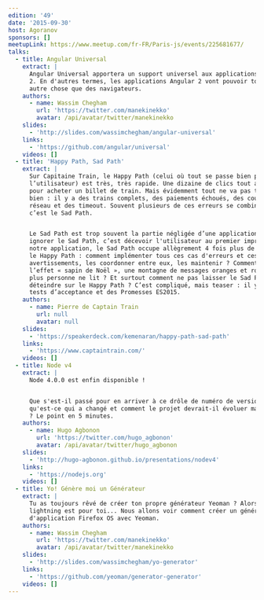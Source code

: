 ```yaml
---
edition: '49'
date: '2015-09-30'
host: Agoranov
sponsors: []
meetupLink: https://www.meetup.com/fr-FR/Paris-js/events/225681677/
talks:
  - title: Angular Universal
    extract: |
      Angular Universal apportera un support universel aux applications Angular
      2. En d'autres termes, les applications Angular 2 vont pouvoir tourner sur
      autre chose que des navigateurs.
    authors:
      - name: Wassim Chegham
        url: 'https://twitter.com/manekinekko'
        avatar: /api/avatar/twitter/manekinekko
    slides:
      - 'http://slides.com/wassimchegham/angular-universal'
    links:
      - 'https://github.com/angular/universal'
    videos: []
  - title: 'Happy Path, Sad Path'
    extract: |
      Sur Capitaine Train, le Happy Path (celui où tout se passe bien pour
      l’utilisateur) est très, très rapide. Une dizaine de clics tout au plus
      pour acheter un billet de train. Mais évidemment tout ne va pas toujours
      bien : il y a des trains complets, des paiements échoués, des coupures de
      réseau et des timeout. Souvent plusieurs de ces erreurs se combinent :
      c’est le Sad Path.


      Le Sad Path est trop souvent la partie négligée d’une application. Mais
      ignorer le Sad Path, c’est décevoir l'utilisateur au premier imprévu. Dans
      notre application, le Sad Path occupe allègrement 4 fois plus de place que
      le Happy Path : comment implémenter tous ces cas d'erreurs et ces
      avertissements, les coordonner entre eux, les maintenir ? Comment éviter
      l’effet « sapin de Noël », une montagne de messages oranges et rouges que
      plus personne ne lit ? Et surtout comment ne pas laisser le Sad Path
      déteindre sur le Happy Path ? C’est compliqué, mais teaser : il y a des
      tests d’acceptance et des Promesses ES2015.
    authors:
      - name: Pierre de Captain Train
        url: null
        avatar: null
    slides:
      - 'https://speakerdeck.com/kemenaran/happy-path-sad-path'
    links:
      - 'https://www.captaintrain.com/'
    videos: []
  - title: Node v4
    extract: |
      Node 4.0.0 est enfin disponible !


      Que s'est-il passé pour en arriver à ce drôle de numéro de version,
      qu'est-ce qui a changé et comment le projet devrait-il évoluer maintenant
      ? Le point en 5 minutes.
    authors:
      - name: Hugo Agbonon
        url: 'https://twitter.com/hugo_agbonon'
        avatar: /api/avatar/twitter/hugo_agbonon
    slides:
      - 'http://hugo-agbonon.github.io/presentations/nodev4'
    links:
      - 'https://nodejs.org'
    videos: []
  - title: Yo! Génère moi un Générateur
    extract: |
      Tu as toujours rêvé de créer ton propre générateur Yeoman ? Alors ce
      lightning est pour toi... Nous allons voir comment créer un générateur
      d'application Firefox OS avec Yeoman.
    authors:
      - name: Wassim Chegham
        url: 'https://twitter.com/manekinekko'
        avatar: /api/avatar/twitter/manekinekko
    slides:
      - 'http://slides.com/wassimchegham/yo-generator'
    links:
      - 'https://github.com/yeoman/generator-generator'
    videos: []
---
```

